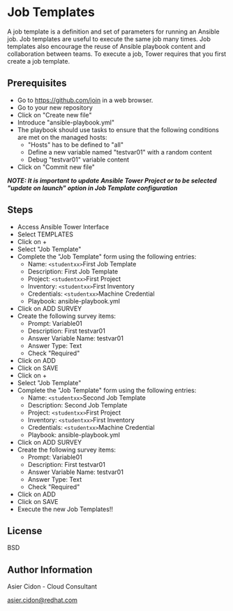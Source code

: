 # Job Templates

A job template is a definition and set of parameters for running an Ansible job. Job templates are useful to execute the same job many times. Job templates also encourage the reuse of Ansible playbook content and collaboration between teams. To execute a job, Tower requires that you first create a job template.

## Prerequisites

-   Go to https://github.com/join in a web browser. 
-   Go to your new repository
-   Click on "Create new file"
-   Introduce "ansible-playbook.yml"
-   The playbook should use tasks to ensure that the following conditions are met on the managed hosts:
    -   "Hosts" has to be defined to "all"
    -   Define a new variable named "testvar01" with a random content
    -   Debug "testvar01" variable content
-   Click on "Commit new file"

***NOTE: It is important to update Ansible Tower Project or to be selected "update on launch" option in Job Template configuration***

## Steps

-   Access Ansible Tower Interface
-   Select TEMPLATES
-   Click on + 
-   Select "Job Template"
-   Complete the "Job Template" form using the following entries:
    -   Name: ``<studentxx>``First Job Template
    -   Description: First Job Template
    -   Project: ``<studentxx>``First Project
    -   Inventory: ``<studentxx>``First Inventory
    -   Credentials: ``<studentxx>``Machine Credential
    -   Playbook: ansible-playbook.yml
-   Click on ADD SURVEY
-   Create the following survey items:
    -   Prompt: Variable01
    -   Description: First testvar01
    -   Answer Variable Name: testvar01
    -   Answer Type: Text
    -   Check "Required"
-   Click on ADD
-   Click on SAVE
-   Click on + 
-   Select "Job Template"
-   Complete the "Job Template" form using the following entries:
    -   Name: ``<studentxx>``Second Job Template
    -   Description: Second Job Template
    -   Project: ``<studentxx>``First Project
    -   Inventory: ``<studentxx>``First Inventory
    -   Credentials: ``<studentxx>``Machine Credential
    -   Playbook: ansible-playbook.yml
-   Click on ADD SURVEY
-   Create the following survey items:
    -   Prompt: Variable01
    -   Description: First testvar01
    -   Answer Variable Name: testvar01
    -   Answer Type: Text
    -   Check "Required"
-   Click on ADD
-   Click on SAVE
-   Execute the new Job Templates!!

License
-------

BSD

Author Information
------------------

 Asier Cidon - Cloud Consultant

 asier.cidon@redhat.com
